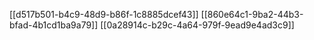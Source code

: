 [[d517b501-b4c9-48d9-b86f-1c8885dcef43]]
[[860e64c1-9ba2-44b3-bfad-4b1cd1ba9a79]]
[[0a28914c-b29c-4a64-979f-9ead9e4ad3c9]]
